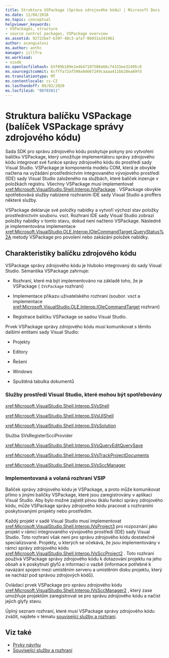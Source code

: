 ```yaml
---
title: Struktura VSPackage (Správa zdrojového kódu) | Microsoft Docs
ms.date: 11/04/2016
ms.topic: conceptual
helpviewer_keywords:
- VSPackages, structure
- source control packages, VSPackage overview
ms.assetid: 92722be7-b397-48c3-a7a7-0b931a341961
author: acangialosi
ms.author: anthc
manager: jillfra
ms.workload:
- vssdk
ms.openlocfilehash: b3f09b189e1e4b47187586e66c74315ee32495c8
ms.sourcegitcommit: 6cfffa72af599a9d667249caaaa411bb28ea69fd
ms.translationtype: MT
ms.contentlocale: cs-CZ
ms.lasthandoff: 09/02/2020
ms.locfileid: "80703811"
---
```

# <a name="vspackage-structure-source-control-vspackage"></a>Struktura balíčku VSPackage (balíček VSPackage správy zdrojového kódu)

Sada SDK pro správu zdrojového kódu poskytuje pokyny pro vytvoření balíčku VSPackage, který umožňuje implementátoru správy zdrojového kódu integrovat své funkce správy zdrojového kódu do prostředí sady Visual Studio. VSPackage je komponenta modelu COM, která je obvykle načtena na vyžádání prostřednictvím integrovaného vývojového prostředí (IDE) sady Visual Studio založeného na službách, které balíček inzeruje v položkách registru. Všechny VSPackage musí implementovat <xref:Microsoft.VisualStudio.Shell.Interop.IVsPackage> . VSPackage obvykle spotřebovává služby nabízené rozhraním IDE sady Visual Studio a proffers některé služby.

VSPackage deklaruje své položky nabídky a vytvoří výchozí stav položky prostřednictvím souboru. vsct. Rozhraní IDE sady Visual Studio zobrazí položky nabídky v tomto stavu, dokud není načteno VSPackage. Následně je implementována implementace <xref:Microsoft.VisualStudio.OLE.Interop.IOleCommandTarget.QueryStatus%2A> metody VSPackage pro povolení nebo zakázání položek nabídky.

## <a name="source-control-package-characteristics"></a>Charakteristiky balíčku zdrojového kódu

VSPackage správy zdrojového kódu je hluboko integrovaný do sady Visual Studio. Sémantika VSPackage zahrnuje:

- Rozhraní, které má být implementováno na základě toho, že je VSPackage ( `IVsPackage` rozhraní)

- Implementace příkazu uživatelského rozhraní (soubor. vsct a implementace <xref:Microsoft.VisualStudio.OLE.Interop.IOleCommandTarget> rozhraní)

- Registrace balíčku VSPackage se sadou Visual Studio.

Prvek VSPackage správy zdrojového kódu musí komunikovat s těmito dalšími entitami sady Visual Studio:

- Projekty

- Editory

- Řešení

- Windows

- Spuštěná tabulka dokumentů

### <a name="visual-studio-environment-services-that-may-be-consumed"></a>Služby prostředí Visual Studio, které mohou být spotřebovány

<xref:Microsoft.VisualStudio.Shell.Interop.SVsShell>

<xref:Microsoft.VisualStudio.Shell.Interop.SVsUIShell>

<xref:Microsoft.VisualStudio.Shell.Interop.SVsSolution>

Služba SVsRegisterScciProvider

<xref:Microsoft.VisualStudio.Shell.Interop.SVsQueryEditQuerySave>

<xref:Microsoft.VisualStudio.Shell.Interop.SVsTrackProjectDocuments>

<xref:Microsoft.VisualStudio.Shell.Interop.SVsSccManager>

### <a name="vsip-interfaces-implemented-and-called"></a>Implementovaná a volaná rozhraní VSIP

Balíček správy zdrojového kódu je VSPackage, a proto může komunikovat přímo s jinými balíčky VSPackage, které jsou zaregistrovány v aplikaci Visual Studio. Aby bylo možné zajistit plnou škálu funkcí správy zdrojového kódu, může VSPackage správy zdrojového kódu pracovat s rozhraními poskytovanými projekty nebo prostředím.

Každý projekt v sadě Visual Studio musí implementovat <xref:Microsoft.VisualStudio.Shell.Interop.IVsProject3> pro rozpoznání jako projekt v rámci integrovaného vývojového prostředí (IDE) sady Visual Studio. Toto rozhraní však není pro správu zdrojového kódu dostatečně specializované. Projekty, u kterých se očekává, že jsou implementovány v rámci správy zdrojového kódu <xref:Microsoft.VisualStudio.Shell.Interop.IVsSccProject2> . Toto rozhraní používá VSPackage správy zdrojového kódu k dotazování projektu na jeho obsah a k poskytnutí glyfů a informací o vazbě (informace potřebné k navázání spojení mezi umístěním serveru a umístěním disku projektu, který se nachází pod správou zdrojových kódů).

Ovládací prvek VSPackage pro správu zdrojového kódu <xref:Microsoft.VisualStudio.Shell.Interop.IVsSccManager2> , který zase umožňuje projektům zaregistrovat se pro správu zdrojového kódu a načíst jejich glyfy stavu.

Úplný seznam rozhraní, které musí VSPackage správy zdrojového kódu zvážit, najdete v tématu [související služby a rozhraní](../../extensibility/internals/related-services-and-interfaces-source-control-vspackage.md).

## <a name="see-also"></a>Viz také

- [Prvky návrhu](../../extensibility/internals/source-control-vspackage-design-elements.md)
- [Související služby a rozhraní](../../extensibility/internals/related-services-and-interfaces-source-control-vspackage.md)
